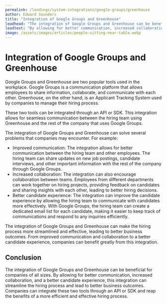 ```yaml
---
permalink: /landings/system-integrations/google-groups/greenhouse
author: Edward Saunders
title: "Integration of Google Groups and Greenhouse"
leadhead: "The integration of Google Groups and Greenhouse can be beneficial for companies of all sizes"
leadtext: "By allowing for better communication, increased collaboration, and a better candidate experience, this integration can streamline the hiring process and lead to better business outcomes. Companies can integrate these two tools through an API or SDK and reap the benefits of a more efficient and effective hiring process."
image: /assets/images/articles/people-sitting-near-table.webp
---
```

<div class="arttext">	<h1>Integration of Google Groups and Greenhouse</h1>
	<p>Google Groups and Greenhouse are two popular tools used in the workplace. Google Groups is a communication platform that allows employees to share information, collaborate, and communicate with each other. Greenhouse, on the other hand, is an Applicant Tracking System used by companies to manage their hiring process.</p>
	<p>These two tools can be integrated through an API or SDK. This integration allows for seamless communication between the hiring team using Greenhouse and the rest of the company that uses Google Groups.</p>
	<p>The integration of Google Groups and Greenhouse can solve several problems that companies may encounter. For example:</p>
	<ul>
		<li>Improved communication: The integration allows for better communication between the hiring team and other employees. The hiring team can share updates on new job postings, candidate interviews, and other important information with the rest of the company through Google Groups.</li>
		<li>Increased collaboration: The integration can also encourage collaboration between teams. Employees from different departments can work together on hiring projects, providing feedback on candidates and sharing insights with each other, leading to better hiring decisions.</li>
		<li>Better candidate experience: The integration can improve the candidate experience by allowing the hiring team to communicate with candidates more effectively. With Google Groups, the hiring team can create a dedicated email list for each candidate, making it easier to keep track of communications and respond to any inquiries efficiently.</li>
	</ul>
	<p>The integration of Google Groups and Greenhouse can make the hiring process more streamlined and effective, leading to better business outcomes. From improved communication and collaboration to a better candidate experience, companies can benefit greatly from this integration.</p>
	<h2>Conclusion</h2>
	<p>The integration of Google Groups and Greenhouse can be beneficial for companies of all sizes. By allowing for better communication, increased collaboration, and a better candidate experience, this integration can streamline the hiring process and lead to better business outcomes. Companies can integrate these two tools through an API or SDK and reap the benefits of a more efficient and effective hiring process.</p>
</div>